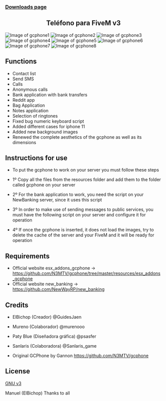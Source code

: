 ### [Downloads page](https://github.com/manueljlz/gcphone)

<h2 align="center">Teléfono para FiveM v3</h2>

![Image of gcphone1](https://imgur.com/a2ltY4l.png)
![Image of gcphone2](https://imgur.com/HsRSwRk.png)
![Image of gcphone3](https://imgur.com/hPcimYT.png)
![Image of gcphone4](https://imgur.com/UogUOTD.png)
![Image of gcphone5](https://imgur.com/tALSWBL.png)
![Image of gcphone6](https://imgur.com/Z89F1Rj.png)
![Image of gcphone7](https://imgur.com/KcL76Eo.png)
![Image of gcphone8](https://imgur.com/VPlVnzS.png)

## Functions 

  - Contact list
  - Send SMS
  - Calls
  - Anonymous calls
  - Bank application with bank transfers
  - Reddit app
  - Bag Application
  - Notes application
  - Selection of ringtones
  - Fixed bug numeric keyboard script
  - Added different cases for iphone 11
  - Added new background images
  - Renewed the complete aesthetics of the gcphone as well as its dimensions

## Instructions for use

  - To put the gcphone to work on your server you must follow these steps

  - 1º Copy all the files from the resources folder and add them to the folder called gcphone on your server

  - 2º For the bank application to work, you need the script on your NewBanking server, since it uses this script

  - 3º In order to make use of sending messages to public services, you must have the following script on your server and configure it for operation

  - 4º If once the gcphone is inserted, it does not load the images, try to delete the cache of the server and your FiveM and it will be ready for operation

## Requirements

  - Official website esx_addons_gcphone -> https://github.com/N3MTV/gcphone/tree/master/resources/esx_addons_gcphone
  - Official website new_banking -> https://github.com/NewWayRP/new_banking

## Credits

  - ElBichop (Creador) @GuidesJaen
  - Mureno (Colaborador) @murenooo
  - Paty Blue (Diseñadora gráfica) @psasfer
  - Sanlaris (Colaboradora) @Sanlaris_game

  - Original GCPhone by Gannon https://github.com/N3MTV/gcphone




## License

[GNU v3](https://opensource.org/licenses/gpl-3.0.html)

Manuel (ElBichop) 
Thanks to all
